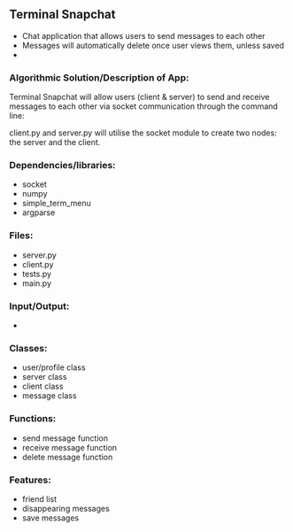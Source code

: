 ## Terminal Snapchat

- Chat application that allows users to send messages to each other
- Messages will automatically delete once user views them, unless saved
- 

### Algorithmic Solution/Description of App:

Terminal Snapchat will allow users (client & server) to send and receive messages to each other via socket communication through the command line:

client.py and server.py will utilise the socket module to create two nodes: the server and the client.





### Dependencies/libraries:

- socket
- numpy
- simple_term_menu
- argparse

### Files:

- server.py
- client.py
- tests.py
- main.py


### Input/Output:

- 


### Classes:

- user/profile class
- server class
- client class
- message class


### Functions:

- send message function
- receive message function
- delete message function


### Features:

- friend list
- disappearing messages
- save messages